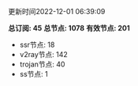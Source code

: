 更新时间2022-12-01 06:39:09

**总订阅: 45**
**总节点: 1078**
**有效节点: 201**
- ssr节点: 18
- v2ray节点: 142
- trojan节点: 40
- ss节点: 1
